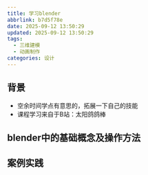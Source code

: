 ```yaml
---
title: 学习blender
abbrlink: b7d5f78e
date: 2025-09-12 13:50:29
updated: 2025-09-12 13:50:29
tags:
  - 三维建模
  - 动画制作
categories: 设计
---
```



## 背景
<!-- more -->

- 空余时间学点有意思的，拓展一下自己的技能
- 课程学习来自于B站：太阳鸽鸽棒


## blender中的基础概念及操作方法



## 案例实践